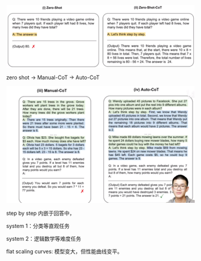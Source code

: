 ![image-20230426105402408](./imags/image-20230426105402408.png)



zero shot -> Manual-CoT -> Auto-CoT

![image-20230426105957364](./imags/image-20230426105957364.png)

step by step 内嵌于回答中，



system 1：分类等直观任务

system 2：逻辑数学等难度任务

flat scaling curves: 模型变大，但性能曲线变平。

 